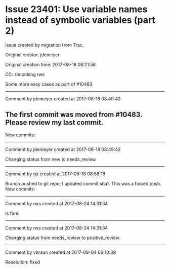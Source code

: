 # Issue 23401: Use variable names instead of symbolic variables (part 2)

Issue created by migration from Trac.

Original creator: jdemeyer

Original creation time: 2017-08-18 08:21:56

CC:  simonking rws

Some more easy cases as part of #10483.


---

Comment by jdemeyer created at 2017-08-18 08:49:42

The first commit was moved from #10483. Please review my last commit.
----
New commits:


---

Comment by jdemeyer created at 2017-08-18 08:49:42

Changing status from new to needs_review.


---

Comment by git created at 2017-08-18 08:58:18

Branch pushed to git repo; I updated commit sha1. This was a forced push. New commits:


---

Comment by rws created at 2017-08-24 14:31:34

Is fine.


---

Comment by rws created at 2017-08-24 14:31:34

Changing status from needs_review to positive_review.


---

Comment by vbraun created at 2017-09-04 06:10:39

Resolution: fixed
